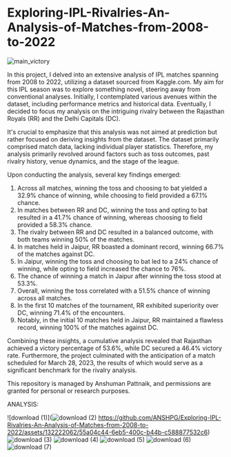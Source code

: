 # Exploring-IPL-Rivalries-An-Analysis-of-Matches-from-2008-to-2022

![main_victory](https://github.com/ANSHPG/Exploring-IPL-Rivalries-An-Analysis-of-Matches-from-2008-to-2022/assets/132222062/c21b8f40-8ed9-439b-9c73-700889a95c6f)

In this project, I delved into an extensive analysis of IPL matches spanning from 2008 to 2022, utilizing a dataset sourced from Kaggle.com. My aim for this IPL season was to explore something novel, steering away from conventional analyses. Initially, I contemplated various avenues within the dataset, including performance metrics and historical data. Eventually, I decided to focus my analysis on the intriguing rivalry between the Rajasthan Royals (RR) and the Delhi Capitals (DC).

It's crucial to emphasize that this analysis was not aimed at prediction but rather focused on deriving insights from the dataset. The dataset primarily comprised match data, lacking individual player statistics. Therefore, my analysis primarily revolved around factors such as toss outcomes, past rivalry history, venue dynamics, and the stage of the league.

Upon conducting the analysis, several key findings emerged:
1. Across all matches, winning the toss and choosing to bat yielded a 32.9% chance of winning, while choosing to field provided a 67.1% chance.
2. In matches between RR and DC, winning the toss and opting to bat resulted in a 41.7% chance of winning, whereas choosing to field provided a 58.3% chance.
3. The rivalry between RR and DC resulted in a balanced outcome, with both teams winning 50% of the matches.
4. In matches held in Jaipur, RR boasted a dominant record, winning 66.7% of the matches against DC.
5. In Jaipur, winning the toss and choosing to bat led to a 24% chance of winning, while opting to field increased the chance to 76%.
6. The chance of winning a match in Jaipur after winning the toss stood at 53.3%.
7. Overall, winning the toss correlated with a 51.5% chance of winning across all matches.
8. In the first 10 matches of the tournament, RR exhibited superiority over DC, winning 71.4% of the encounters.
9. Notably, in the initial 10 matches held in Jaipur, RR maintained a flawless record, winning 100% of the matches against DC.

Combining these insights, a cumulative analysis revealed that Rajasthan achieved a victory percentage of 53.6%, while DC secured a 46.4% victory rate. Furthermore, the project culminated with the anticipation of a match scheduled for March 28, 2023, the results of which would serve as a significant benchmark for the rivalry analysis.

This repository is managed by Anshuman Pattnaik, and permissions are granted for personal or research purposes.

ANALYSIS:

![download (1)](![download (2)](https://github.com/ANSHPG/Exploring-IPL-Rivalries-An-Analysis-of-Matches-from-2008-to-2022/assets/132222062/5fbf685f-adad-4bd6-a59f-4e52ece7c5d5)
https://github.com/ANSHPG/Exploring-IPL-Rivalries-An-Analysis-of-Matches-from-2008-to-2022/assets/132222062/55a04c44-6eb5-400c-b44b-c588877532c6)
![download (3)](https://github.com/ANSHPG/Exploring-IPL-Rivalries-An-Analysis-of-Matches-from-2008-to-2022/assets/132222062/10a9162c-2dd1-4382-871b-e74cc606d090)
![download (4)](https://github.com/ANSHPG/Exploring-IPL-Rivalries-An-Analysis-of-Matches-from-2008-to-2022/assets/132222062/970e3f67-598a-4852-ae63-3e21e8d66c6a)
![download (5)](https://github.com/ANSHPG/Exploring-IPL-Rivalries-An-Analysis-of-Matches-from-2008-to-2022/assets/132222062/609d45b6-9bda-4986-aba4-72d34ca5606a)
![download (6)](https://github.com/ANSHPG/Exploring-IPL-Rivalries-An-Analysis-of-Matches-from-2008-to-2022/assets/132222062/b882333e-8093-485a-9638-9dc0a9c6f5ef)
![download (7)](https://github.com/ANSHPG/Exploring-IPL-Rivalries-An-Analysis-of-Matches-from-2008-to-2022/assets/132222062/4241e7ae-9786-4892-bed4-56fd7ce02860)

